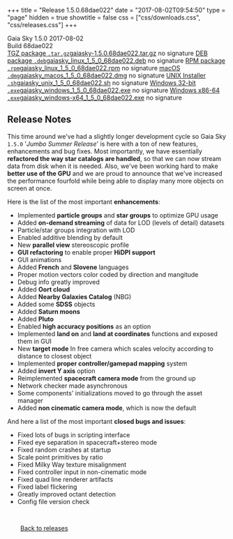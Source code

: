 +++
title = "Release 1.5.0.68dae022"
date = "2017-08-02T09:54:50"
type = "page"
hidden = true
showtitle = false
css = ["css/downloads.css", "css/releases.css"]
+++

<div class="download-container">
<div id="download-title">
<i class="i mdi:tag"></i>
Gaia Sky <span class="downloads-version">1.5.0</span> 
<time class="downloads-releasedate" datetime="2017-08-02T09:54:50" title="Published: 2017-08-02T09:54:50"><i class="i mdi:calendar"></i> 2017-08-02</time>
<div class="downloads-build">Build 68dae022</div></div>
<div class="download-section">
<a href="https://gaia.ari.uni-heidelberg.de/gaiasky/releases/1.5.0.68dae022/gaiasky-1.5.0.68dae022.tar.gz" class="download-button"><i class="i mdi:zip-box"></i> TGZ package <code>.tar.gz</code><span class="download-sub">gaiasky-1.5.0.68dae022.tar.gz</span></a>
<span class="signature">no signature</span>
<a href="https://gaia.ari.uni-heidelberg.de/gaiasky/releases/1.5.0.68dae022/gaiasky_linux_1_5_0_68dae022.deb" class="download-button"><i class="i mdi:debian"></i> DEB package <code>.deb</code><span class="download-sub">gaiasky_linux_1_5_0_68dae022.deb</span></a>
<span class="signature">no signature</span>
<a href="https://gaia.ari.uni-heidelberg.de/gaiasky/releases/1.5.0.68dae022/gaiasky_linux_1_5_0_68dae022.rpm" class="download-button"><i class="i mdi:fedora"></i> RPM package <code>.rpm</code><span class="download-sub">gaiasky_linux_1_5_0_68dae022.rpm</span></a>
<span class="signature">no signature</span>
<a href="https://gaia.ari.uni-heidelberg.de/gaiasky/releases/1.5.0.68dae022/gaiasky_macos_1_5_0_68dae022.dmg" class="download-button"><i class="i fa6-brands:apple"></i> macOS <code>.dmg</code><span class="download-sub">gaiasky_macos_1_5_0_68dae022.dmg</span></a>
<span class="signature">no signature</span>
<a href="https://gaia.ari.uni-heidelberg.de/gaiasky/releases/1.5.0.68dae022/gaiasky_unix_1_5_0_68dae022.sh" class="download-button"><i class="i token:unix"></i> UNIX Installer <code>.sh</code><span class="download-sub">gaiasky_unix_1_5_0_68dae022.sh</span></a>
<span class="signature">no signature</span>
<a href="https://gaia.ari.uni-heidelberg.de/gaiasky/releases/1.5.0.68dae022/gaiasky_windows_1_5_0_68dae022.exe" class="download-button"><i class="i fa6-brands:windows"></i> Windows 32-bit <code>.exe</code><span class="download-sub">gaiasky_windows_1_5_0_68dae022.exe</span></a>
<span class="signature">no signature</span>
<a href="https://gaia.ari.uni-heidelberg.de/gaiasky/releases/1.5.0.68dae022/gaiasky_windows-x64_1_5_0_68dae022.exe" class="download-button"><i class="i fa6-brands:windows"></i> Windows x86-64 <code>.exe</code><span class="download-sub">gaiasky_windows-x64_1_5_0_68dae022.exe</span></a>
<span class="signature">no signature</span>
</div>
</div>

<section class="release-notes">

# Release Notes

This time around we've had a slightly longer development cycle so Gaia Sky `1.5.0`  \'*Jumbo Summer Release*\' is here with a ton of new features, enhancements and bug fixes. Most importantly, we have essentially **refactored the way star catalogs are handled**, so that we can now stream data from disk when it is needed. Also, we've been working hard to make **better use of the GPU** and we are proud to announce that we've increased the performance fourfold while being able to display many more objects on screen at once.

Here is the list of the most important **enhancements**:

- Implemented **particle groups** and **star groups** to optimize GPU usage
- Added **on-demand streaming** of data for LOD (levels of detail) datasets
- Particle/star groups integration with LOD
- Enabled additive blending by default
- New **parallel view** stereoscopic profile
- **GUI refactoring** to enable proper **HiDPI support**
- GUI animations
- Added **French** and **Slovene** languages
- Proper motion vectors color coded by direction and mangitude
- Debug info greatly improved
- Added **Oort cloud**
- Added **Nearby Galaxies Catalog** (NBG)
- Added some **SDSS** objects
- Added **Saturn moons**
- Added **Pluto**
- Enabled **high accuracy positions** as an option
- Implemented **land on** and **land at coordinates** functions and exposed them in GUI
- New **target mode** In free camera which scales velocity according to distance to closest object
- Implemented **proper controller/gamepad mapping** system
- Added **invert Y axis** option
- Reimplemented **spacecraft camera mode** from the ground up
- Network checker made asynchronous
- Some components' initializations moved to go through the asset manager
- Added **non cinematic camera mode**, which is now the default

And here a list of the most important **closed bugs and issues**:

- Fixed lots of bugs in scripting interface
- Fixed eye separation in spacecraft+stereo mode
- Fixed random crashes at startup
- Scale point primitives by ratio
- Fixed Milky Way texture misalignment
- Fixed controller input in non-cinematic mode
- Fixed quad line renderer artifacts
- Fixed label flickering
- Greatly improved octant detection
- Config file version check
</section>


<p class="center-text" style="padding: 30px;"><a href="/downloads/releases"><i class="i mdi:arrow-left-bold-circle"></i> Back to releases</a>
</p>
